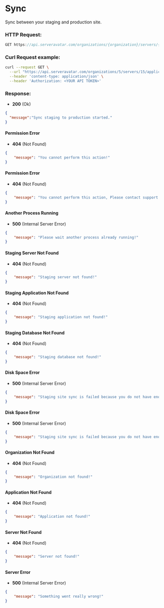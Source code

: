 
# Sync

Sync between your staging and production site.

### HTTP Request:

```js
GET https://api.serveravatar.com/organizations/{organization}/servers/{server}/applications/{application}/sync
```
### Curl Request example:

```sh
curl --request GET \
  --url "https://api.serveravatar.com/organizations/5/servers/15/applications/88/sync" \
  --header 'content-type: application/json' \
  --header 'Authorization: <YOUR API TOKEN>'
```

### Response:

- __200__ (Ok)

``` json
{
  "message":"Sync staging to production started."
}
```

#### Permission Error
- __404__ (Not Found)

```json
{
    "message": "You cannot perform this action!"
}
```

#### Permission Error
- __404__ (Not Found)

```json
{
    "message": "You cannot perform this action, Please contact support!"
}
```

#### Another Process Running
- __500__ (Internal Server Error)
```json
{
    "message": "Please wait another process already running!"
}
```

#### Staging Server Not Found
- __404__ (Not Found)
```json
{
    "message": "Staging server not found!"
}
```

#### Staging Application Not Found
- __404__ (Not Found)
```json
{
    "message": "Staging application not found!"
}
```

#### Staging Database Not Found
- __404__ (Not Found)
```json
{
    "message": "Staging database not found!"
}
```

#### Disk Space Error
- __500__ (Internal Server Error)
```json
{
    "message": "Staging site sync is failed because you do not have enough disk space available on your staging server!"
}
```

#### Disk Space Error
- __500__ (Internal Server Error)
```json
{
    "message": "Staging site sync is failed because you do not have enough disk space available on your production server!"
}
```

#### Organization Not Found
- __404__ (Not Found)

```json
{
    "message": "Organization not found!"
}
```

#### Application Not Found
- __404__ (Not Found)
```json
{
    "message": "Application not found!"
}
```

#### Server Not Found
- __404__ (Not Found)
```json
{
    "message": "Server not found!"
}
```

#### Server Error
- __500__ (Internal Server Error)
```json
{
    "message": "Something went really wrong!"
}